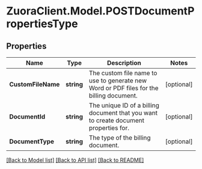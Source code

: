 # ZuoraClient.Model.POSTDocumentPropertiesType

## Properties

Name | Type | Description | Notes
------------ | ------------- | ------------- | -------------
**CustomFileName** | **string** | The custom file name to use to generate new Word or PDF files for the billing document.  | [optional] 
**DocumentId** | **string** | The unique ID of a billing document that you want to create document properties for.  | [optional] 
**DocumentType** | **string** | The type of the billing document.   | [optional] 

[[Back to Model list]](../README.md#documentation-for-models) [[Back to API list]](../README.md#documentation-for-api-endpoints) [[Back to README]](../README.md)


